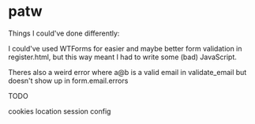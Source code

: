 # patw

Things I could've done differently:

I could've used WTForms for easier and maybe better form validation in register.html, but this way meant I had to write some (bad) JavaScript.

Theres also a weird error where a@b is a valid email in validate_email but doesn't show up in form.email.errors

TODO

cookies
location
session config
